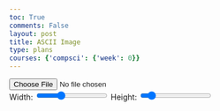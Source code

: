 ```yaml
---
toc: True
comments: False
layout: post
title: ASCII Image
type: plans
courses: {'compsci': {'week': 0}}
---
```


<html>
    <input type="file" id="imageInput" accept="image/*">
    <!-- Sliders for width and height control -->
    <div>
        Width: <input type="range" id="widthSlider" min="20" max="200" value="80">
        Height: <input type="range" id="heightSlider" min="20" max="200" value="40">
    </div>
    <div id="ascii-container" style="font-family: monospace; white-space: pre;"></div>
    <script>
        document.getElementById('imageInput').addEventListener('change', handleImage);
        // Event listeners for sliders
        document.getElementById('widthSlider').addEventListener('input', updateImage);
        document.getElementById('heightSlider').addEventListener('input', updateImage);
function handleImage(event) {
            updateImage();
        }
function updateImage() {
            const file = document.getElementById('imageInput').files[0];
            if (file) {
                const reader = new FileReader();
                reader.onload = function (e) {
                    const img = new Image();
                    img.src = e.target.result;
                    img.onload = function () {
                        const ascii = convertImageToASCII(img);
                        displayASCII(ascii);
                    };
                };
                reader.readAsDataURL(file);
            }
        }
 function convertImageToASCII(img) {
            const canvas = document.createElement('canvas');
            const ctx = canvas.getContext('2d');
            // Get values from sliders
            const width = document.getElementById('widthSlider').value;
            const aspectRatio = img.width / img.height;
            const height = document.getElementById('heightSlider').value;
            canvas.width = width;
            canvas.height = height;
            ctx.drawImage(img, 0, 0, width, height);
            let ascii = '';
            for (let y = 0; y < height; y++) {
                for (let x = 0; x < width; x++) {
                    const pixel = ctx.getImageData(x, y, 1, 1).data;
                    const brightness = (pixel[0] + pixel[1] + pixel[2]) / 3;
                    const asciiChar = getAsciiChar(brightness);
                    ascii += asciiChar;
                }
                ascii += '\n';
            }
            return ascii;
        }
 function getAsciiChar(brightness) {
            const asciiChars = "$@B%8&WM#*oahkbdpqwmZO0QLCJUYXzcvunxrjft/|()1{}[]?-_+~<>i!lI;:,\"^`'. ";
            const charIndex = Math.floor((brightness / 255) * (asciiChars.length - 1));
            return asciiChars.charAt(charIndex);
        }
function displayASCII(ascii) {
            const asciiContainer = document.getElementById('ascii-container');
            asciiContainer.textContent = ascii;
        }
    </script>
</html>
